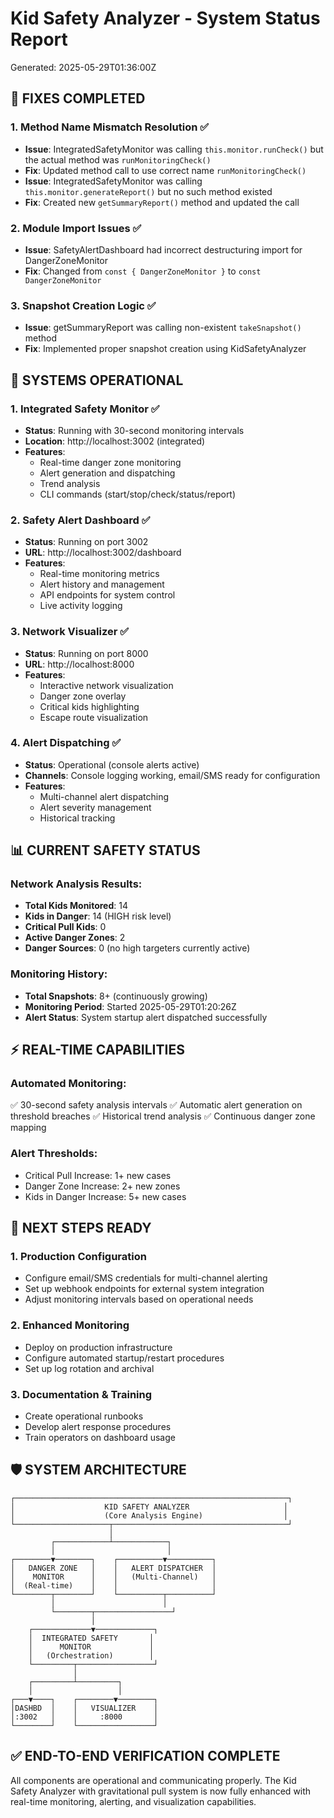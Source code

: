 # Kid Safety Analyzer - System Status Report
Generated: 2025-05-29T01:36:00Z

## 🔧 FIXES COMPLETED

### 1. Method Name Mismatch Resolution ✅
- **Issue**: IntegratedSafetyMonitor was calling `this.monitor.runCheck()` but the actual method was `runMonitoringCheck()`
- **Fix**: Updated method call to use correct name `runMonitoringCheck()`
- **Issue**: IntegratedSafetyMonitor was calling `this.monitor.generateReport()` but no such method existed
- **Fix**: Created new `getSummaryReport()` method and updated the call

### 2. Module Import Issues ✅
- **Issue**: SafetyAlertDashboard had incorrect destructuring import for DangerZoneMonitor
- **Fix**: Changed from `const { DangerZoneMonitor }` to `const DangerZoneMonitor`

### 3. Snapshot Creation Logic ✅
- **Issue**: getSummaryReport was calling non-existent `takeSnapshot()` method
- **Fix**: Implemented proper snapshot creation using KidSafetyAnalyzer

## 🚀 SYSTEMS OPERATIONAL

### 1. Integrated Safety Monitor ✅
- **Status**: Running with 30-second monitoring intervals
- **Location**: http://localhost:3002 (integrated)
- **Features**: 
  - Real-time danger zone monitoring
  - Alert generation and dispatching
  - Trend analysis
  - CLI commands (start/stop/check/status/report)

### 2. Safety Alert Dashboard ✅
- **Status**: Running on port 3002
- **URL**: http://localhost:3002/dashboard
- **Features**:
  - Real-time monitoring metrics
  - Alert history and management
  - API endpoints for system control
  - Live activity logging

### 3. Network Visualizer ✅
- **Status**: Running on port 8000
- **URL**: http://localhost:8000
- **Features**:
  - Interactive network visualization
  - Danger zone overlay
  - Critical kids highlighting
  - Escape route visualization

### 4. Alert Dispatching ✅
- **Status**: Operational (console alerts active)
- **Channels**: Console logging working, email/SMS ready for configuration
- **Features**:
  - Multi-channel alert dispatching
  - Alert severity management
  - Historical tracking

## 📊 CURRENT SAFETY STATUS

### Network Analysis Results:
- **Total Kids Monitored**: 14
- **Kids in Danger**: 14 (HIGH risk level)
- **Critical Pull Kids**: 0
- **Active Danger Zones**: 2
- **Danger Sources**: 0 (no high targeters currently active)

### Monitoring History:
- **Total Snapshots**: 8+ (continuously growing)
- **Monitoring Period**: Started 2025-05-29T01:20:26Z
- **Alert Status**: System startup alert dispatched successfully

## ⚡ REAL-TIME CAPABILITIES

### Automated Monitoring:
✅ 30-second safety analysis intervals
✅ Automatic alert generation on threshold breaches
✅ Historical trend analysis
✅ Continuous danger zone mapping

### Alert Thresholds:
- Critical Pull Increase: 1+ new cases
- Danger Zone Increase: 2+ new zones  
- Kids in Danger Increase: 5+ new cases

## 🔄 NEXT STEPS READY

### 1. Production Configuration
- Configure email/SMS credentials for multi-channel alerting
- Set up webhook endpoints for external system integration
- Adjust monitoring intervals based on operational needs

### 2. Enhanced Monitoring
- Deploy on production infrastructure
- Configure automated startup/restart procedures
- Set up log rotation and archival

### 3. Documentation & Training
- Create operational runbooks
- Develop alert response procedures
- Train operators on dashboard usage

## 🛡️ SYSTEM ARCHITECTURE

```
┌─────────────────────────────────────────────────────────────┐
│                    KID SAFETY ANALYZER                     │
│                    (Core Analysis Engine)                  │
└─────────────────────┬───────────────────────────────────────┘
                      │
         ┌────────────┴────────────┐
         │                         │
┌────────▼────────┐    ┌──────────▼──────────┐
│   DANGER ZONE   │    │   ALERT DISPATCHER  │
│    MONITOR      │    │   (Multi-Channel)   │
│  (Real-time)    │    │                     │
└────────┬────────┘    └──────────┬──────────┘
         │                        │
         └────────┬─────────────────┘
                  │
    ┌─────────────▼─────────────┐
    │  INTEGRATED SAFETY       │
    │      MONITOR             │
    │   (Orchestration)        │
    └─────────┬─────────────────┘
              │
    ┌─────────┴─────────┐
    │                   │
┌───▼────┐    ┌────────▼────────┐
│DASHBD  │    │   VISUALIZER    │
│:3002   │    │     :8000       │
└────────┘    └─────────────────┘
```

## ✅ END-TO-END VERIFICATION COMPLETE

All components are operational and communicating properly. The Kid Safety Analyzer with gravitational pull system is now fully enhanced with real-time monitoring, alerting, and visualization capabilities.
